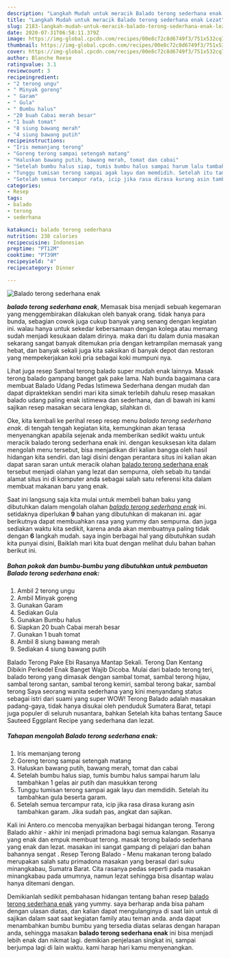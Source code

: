 ```yaml
---
description: "Langkah Mudah untuk meracik Balado terong sederhana enak Lezat"
title: "Langkah Mudah untuk meracik Balado terong sederhana enak Lezat"
slug: 2183-langkah-mudah-untuk-meracik-balado-terong-sederhana-enak-lezat
date: 2020-07-31T06:58:11.379Z
image: https://img-global.cpcdn.com/recipes/00e8c72c8d6749f3/751x532cq70/balado-terong-sederhana-enak-foto-resep-utama.jpg
thumbnail: https://img-global.cpcdn.com/recipes/00e8c72c8d6749f3/751x532cq70/balado-terong-sederhana-enak-foto-resep-utama.jpg
cover: https://img-global.cpcdn.com/recipes/00e8c72c8d6749f3/751x532cq70/balado-terong-sederhana-enak-foto-resep-utama.jpg
author: Blanche Reese
ratingvalue: 3.1
reviewcount: 3
recipeingredient:
- "2 terong ungu"
- " Minyak goreng"
- " Garam"
- " Gula"
- " Bumbu halus"
- "20 buah Cabai merah besar"
- "1 buah tomat"
- "8 siung bawang merah"
- "4 siung bawang putih"
recipeinstructions:
- "Iris memanjang terong"
- "Goreng terong sampai setengah matang"
- "Haluskan bawang putih, bawang merah, tomat dan cabai"
- "Setelah bumbu halus siap, tumis bumbu halus sampai harum lalu tambahkan 1 gelas air putih dan masukkan terong"
- "Tunggu tumisan terong sampai agak layu dan memdidih. Setelah itu tambahkan gula beserta garam."
- "Setelah semua tercampur rata, icip jika rasa dirasa kurang asin tambahkan garam. Jika sudah pas, angkat dan sajikan."
categories:
- Resep
tags:
- balado
- terong
- sederhana

katakunci: balado terong sederhana 
nutrition: 238 calories
recipecuisine: Indonesian
preptime: "PT12M"
cooktime: "PT39M"
recipeyield: "4"
recipecategory: Dinner

---
```



![Balado terong sederhana enak](https://img-global.cpcdn.com/recipes/00e8c72c8d6749f3/751x532cq70/balado-terong-sederhana-enak-foto-resep-utama.jpg)

<b><i>balado terong sederhana enak</i></b>, Memasak bisa menjadi sebuah kegemaran yang menggembirakan dilakukan oleh banyak orang. tidak hanya para bunda, sebagian cowok juga cukup banyak yang senang dengan kegiatan ini. walau hanya untuk sekedar kebersamaan dengan kolega atau memang sudah menjadi kesukaan dalam dirinya. maka dari itu dalam dunia masakan sekarang sangat banyak ditemukan pria dengan ketrampilan memasak yang hebat, dan banyak sekali juga kita saksikan di banyak depot dan restoran yang mempekerjakan koki pria sebagai koki mumpuni nya.

Lihat juga resep Sambal terong balado super mudah enak lainnya. Masak terong balado gampang banget gak pake lama. Nah bunda bagaimana cara membuat Balado Udang Pedas Istimewa Sederhana dengan mudah dan dapat dipraktekkan sendiri mari kita simak terlebih dahulu resep masakan balado udang paling enak istimewa dan sederhana, dan di bawah ini kami sajikan resep masakan secara lengkap, silahkan di.

Oke, kita kembali ke perihal resep resep menu <i>balado terong sederhana enak</i>. di tengah tengah kegiatan kita, kemungkinan akan terasa menyenangkan apabila sejenak anda memberikan sedikit waktu untuk meracik balado terong sederhana enak ini. dengan kesuksesan kita dalam mengolah menu tersebut, bisa menjadikan diri kalian bangga oleh hasil hidangan kita sendiri. dan lagi disini dengan perantara situs ini kalian akan dapat saran saran untuk meracik olahan <u>balado terong sederhana enak</u> tersebut menjadi olahan yang lezat dan sempurna, oleh sebab itu tandai alamat situs ini di komputer anda sebagai salah satu referensi kita dalam membuat makanan baru yang enak.


Saat ini langsung saja kita mulai untuk membeli bahan baku yang dibutuhkan dalam mengolah olahan <u><i>balado terong sederhana enak</i></u> ini. setidaknya diperlukan <b>9</b> bahan yang dibutuhkan di makanan ini. agar berikutnya dapat membuahkan rasa yang yummy dan sempurna. dan juga sediakan waktu kita sedikit, karena anda akan membuatnya paling tidak dengan <b>6</b> langkah mudah. saya ingin berbagai hal yang dibutuhkan sudah kita punyai disini, Baiklah mari kita buat dengan melihat dulu bahan bahan berikut ini.

<!--inarticleads1-->

##### Bahan pokok dan bumbu-bumbu yang dibutuhkan untuk pembuatan Balado terong sederhana enak:

1. Ambil 2 terong ungu
1. Ambil  Minyak goreng
1. Gunakan  Garam
1. Sediakan  Gula
1. Gunakan  Bumbu halus
1. Siapkan 20 buah Cabai merah besar
1. Gunakan 1 buah tomat
1. Ambil 8 siung bawang merah
1. Sediakan 4 siung bawang putih


Balado Terong Pake Ebi Rasanya Mantap Sekali. Terong Dan Kentang Dibikin Perkedel Enak Banget Wajib Dicoba. Mulai dari balado terong teri, balado terong yang dimasak dengan sambal tomat, sambal terong hijau, sambal terong santan, sambal terong kemiri, sambal terong bakar, sambal terong Saya seorang wanita sederhana yang kini menyandang status sebagai istri dari suami yang super WOW! Terong Balado adalah masakan padang-gaya, tidak hanya disukai oleh penduduk Sumatera Barat, tetapi juga populer di seluruh nusantara, bahkan Setelah kita bahas tentang Sauce Sauteed Eggplant Recipe yang sederhana dan lezat. 

<!--inarticleads2-->

##### Tahapan mengolah Balado terong sederhana enak:

1. Iris memanjang terong
1. Goreng terong sampai setengah matang
1. Haluskan bawang putih, bawang merah, tomat dan cabai
1. Setelah bumbu halus siap, tumis bumbu halus sampai harum lalu tambahkan 1 gelas air putih dan masukkan terong
1. Tunggu tumisan terong sampai agak layu dan memdidih. Setelah itu tambahkan gula beserta garam.
1. Setelah semua tercampur rata, icip jika rasa dirasa kurang asin tambahkan garam. Jika sudah pas, angkat dan sajikan.


Kali ini Antero.co mencoba menyajikan berbagai hidangan terong. Terong Balado akhir - akhir ini menjadi primadona bagi semua kalangan. Rasanya yang enak dan empuk membuat terong. masak terong balado sederhana yang enak dan lezat. masakan ini sangat gampang di pelajari dan bahan bahannya sengat . Resep Terong Balado - Menu makanan terong balado merupakan salah satu primadona masakan yang berasal dari suku minangkabau, Sumatra Barat. Cita rasanya pedas seperti pada masakan minangkabau pada umumnya, namun lezat sehingga bisa disantap walau hanya ditemani dengan. 

Demikianlah sedikit pembahasan hidangan tentang bahan resep <u>balado terong sederhana enak</u> yang yummy. saya berharap anda bisa paham dengan ulasan diatas, dan kalian dapat mengulanginya di saat lain untuk di sajikan dalam saat saat kegiatan family atau teman anda. anda dapat menambahkan bumbu bumbu yang tersedia diatas selaras dengan harapan anda, sehingga masakan <b>balado terong sederhana enak</b> ini bisa menjadi lebih enak dan nikmat lagi. demikian penjelasan singkat ini, sampai berjumpa lagi di lain waktu. kami harap hari kamu menyenangkan.
